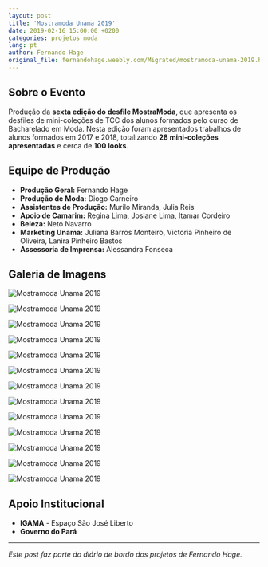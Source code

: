 ```yaml
---
layout: post
title: 'Mostramoda Unama 2019'
date: 2019-02-16 15:00:00 +0200
categories: projetos moda
lang: pt
author: Fernando Hage
original_file: fernandohage.weebly.com/Migrated/mostramoda-unama-2019.html
---
```


## Sobre o Evento

Produção da **sexta edição do desfile MostraModa**, que apresenta os desfiles de mini-coleções de TCC dos alunos formados pelo curso de Bacharelado em Moda. Nesta edição foram apresentados trabalhos de alunos formados em 2017 e 2018, totalizando **28 mini-coleções apresentadas** e cerca de **100 looks**.

## Equipe de Produção

- **Produção Geral:** Fernando Hage
- **Produção de Moda:** Diogo Carneiro
- **Assistentes de Produção:** Murilo Miranda, Julia Reis
- **Apoio de Camarim:** Regina Lima, Josiane Lima, Itamar Cordeiro
- **Beleza:** Neto Navarro
- **Marketing Unama:** Juliana Barros Monteiro, Victoria Pinheiro de Oliveira, Lanira Pinheiro Bastos
- **Assessoria de Imprensa:** Alessandra Fonseca

## Galeria de Imagens

![Mostramoda Unama 2019](/assets/images/2019-02-16-mostramoda-unama-2019-evento-academico-01.jpg)

![Mostramoda Unama 2019](/assets/images/2019-02-16-mostramoda-unama-2019-evento-academico-02.jpg)

![Mostramoda Unama 2019](/assets/images/2019-02-16-mostramoda-unama-2019-evento-academico-03.png)

![Mostramoda Unama 2019](/assets/images/2019-02-16-mostramoda-unama-2019-evento-academico-04.jpg)

![Mostramoda Unama 2019](/assets/images/2019-02-16-mostramoda-unama-2019-evento-academico-05.jpg)

![Mostramoda Unama 2019](/assets/images/2019-02-16-mostramoda-unama-2019-evento-academico-06.jpg)

![Mostramoda Unama 2019](/assets/images/2019-02-16-mostramoda-unama-2019-evento-academico-07.jpg)

![Mostramoda Unama 2019](/assets/images/2019-02-16-mostramoda-unama-2019-evento-academico-08.jpg)

![Mostramoda Unama 2019](/assets/images/2019-02-16-mostramoda-unama-2019-evento-academico-09.jpg)

![Mostramoda Unama 2019](/assets/images/2019-02-16-mostramoda-unama-2019-evento-academico-10.jpg)

![Mostramoda Unama 2019](/assets/images/2019-02-16-mostramoda-unama-2019-evento-academico-11.jpg)

![Mostramoda Unama 2019](/assets/images/2019-02-16-mostramoda-unama-2019-evento-academico-12.jpg)

![Mostramoda Unama 2019](/assets/images/2019-02-16-mostramoda-unama-2019-evento-academico-13.jpg)

## Apoio Institucional

- **IGAMA** - Espaço São José Liberto
- **Governo do Pará**

---

*Este post faz parte do diário de bordo dos projetos de Fernando Hage.*
